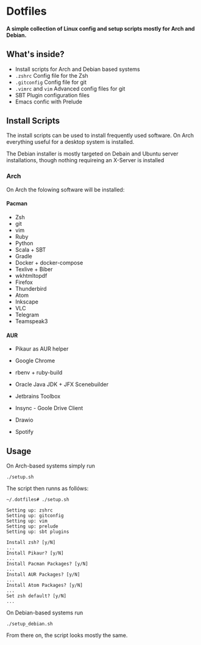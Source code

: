 # Dotfiles
#### A simple collection of Linux config and setup scripts mostly for Arch and Debian.

## What's inside?

* Install scripts for Arch and Debian based systems
* `.zshrc` Config file for the Zsh
* `.gitconfig` Config file for git
* `.vimrc` and `vim` Advanced config files for git
* SBT Plugin configuration files
* Emacs confic with Prelude

## Install Scripts
The install scripts can be used to install frequently used software.
On Arch everything useful for a desktop system is installed.

The Debian installer is mostly targeted on Debain and Ubuntu server installations, though nothing requireing an X-Server is installed

### Arch
On Arch the folowing software will be installed:
#### Pacman
* Zsh
* git
* vim
* Ruby
* Python
* Scala + SBT
* Gradle
* Docker + docker-compose
* Texlive + Biber
* wkhtmltopdf
* Firefox
* Thunderbird
* Atom
* Inkscape
* VLC
* Telegram
* Teamspeak3

#### AUR
* Pikaur as AUR helper


* Google Chrome
* rbenv + ruby-build
* Oracle Java JDK + JFX Scenebuilder
* Jetbrains Toolbox
* Insync - Goole Drive Client
* Drawio
* Spotify


## Usage

On Arch-based systems simply run

```
./setup.sh
```
The script then runns as follóws:
```
~/.dotfiles# ./setup.sh

Setting up: zshrc
Setting up: gitconfig
Setting up: vim
Setting up: prelude
Setting up: sbt plugins

Install zsh? [y/N]
...
Install Pikaur? [y/N]
...
Install Pacman Packages? [y/N]
...
Install AUR Packages? [y/N]
...
Install Atom Packages? [y/N]
...
Set zsh default? [y/N]
...

```

On Debian-based systems run

```
./setup_debian.sh
```
From there on, the script looks mostly the same.
